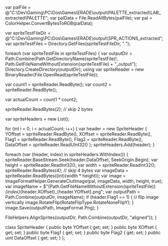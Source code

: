 var palFile = @"C:\Dev\Gaming\PC\Dos\Games\ERADE\output\PALETTE_extracted\LAB_extracted\PALETTE";
var palData = File.ReadAllBytes(palFile);
var pal = ColorHelper.ConvertBytesToRGB(palData);

var spriteTestFileDir = @"C:\Dev\Gaming\PC\Dos\Games\ERADE\output\SPR_ACTIONS_extracted\";
var spriteTestFiles = Directory.GetFiles(spriteTestFileDir, "*.*");

foreach (var spriteTestFile in spriteTestFiles)
{
  var outputDir = Path.Combine(Path.GetDirectoryName(spriteTestFile)!, Path.GetFileNameWithoutExtension(spriteTestFile) + "_output");
  Directory.CreateDirectory(outputDir);
  using var spriteReader = new BinaryReader(File.OpenRead(spriteTestFile));

  var count1 = spriteReader.ReadByte();
  var count2 = spriteReader.ReadByte();

  var actualCount = count1 * count2;

  spriteReader.ReadBytes(2); // skip 2 bytes

  var spriteHeaders = new List<SpriteHeader>();

  for (int i = 0; i < actualCount; i++)
  {
    var header = new SpriteHeader
    {
      YOffset = spriteReader.ReadByte(),
      XOffset = spriteReader.ReadByte(),
      Flag1 = spriteReader.ReadByte(),
      Flag2 = spriteReader.ReadByte(),
      DataOffset = spriteReader.ReadUInt32()
    };
    spriteHeaders.Add(header);
  }

  foreach (var (header, index) in spriteHeaders.WithIndex())
  {
    spriteReader.BaseStream.Seek(header.DataOffset, SeekOrigin.Begin);
    var height = spriteReader.ReadInt32();
    var width = spriteReader.ReadInt32();
    spriteReader.ReadBytes(4); // skip 4 bytes
    var imageData = spriteReader.ReadBytes((int)(width * height));
    var image = ImageFormatHelper.GenerateClutImage(pal, imageData, width, height, true);
    var imageName = $"{Path.GetFileNameWithoutExtension(spriteTestFile)}_{index}_{header.XOffset}_{header.YOffset}.png";
    var outputPath = Path.Combine(outputDir, imageName);
    if (header.Flag1 == 1)
    {
      // flip image vertically
      image.RotateFlip(RotateFlipType.RotateNoneFlipY); 
    }
    image.Save(outputPath, ImageFormat.Png);
  }

  FileHelpers.AlignSprites(outputDir, Path.Combine(outputDir, "aligned"));
}

class SpriteHeader
{
  public byte YOffset { get; set; }
  public byte XOffset { get; set; }
  public byte Flag1 { get; set; }
  public byte Flag2 { get; set; }
  public uint DataOffset { get; set; }
};
